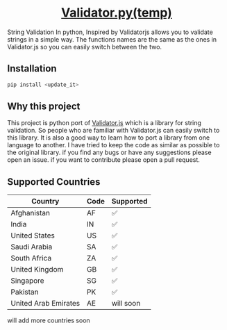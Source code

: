 <h1 align="center"><a href="#"> Validator.py(temp)</a></h1>

String Validation In python, Inspired by Validatorjs allows you to validate strings in a simple way. The functions names are the same as the ones in Validator.js
so you can easily switch between the two. 

## Installation

```bash
pip install <update_it>
```

## Why this project

This project is python port of [Validator.js](https://github.com/validatorjs/validator.js) which is a library for string validation. So people who are familiar with Validator.js can easily switch to this library. 
It is also a good way to learn how to port a library from one language to another.
I have tried to keep the code as similar as possible to the original library.
if you find any bugs or have any suggestions please open an issue.
if you want to contribute please open a pull request.

## Supported Countries

| Country | Code | Supported | 
| --- | --- | --- |
| Afghanistan | AF | ✅ |
| India | IN | ✅ |
| United States | US | ✅ |
| Saudi Arabia | SA | ✅ |
| South Africa | ZA | ✅ |
| United Kingdom | GB | ✅ |
| Singapore | SG | ✅ |
| Pakistan | PK | ✅ |
| United Arab Emirates | AE | will soon |

will add more countries soon
